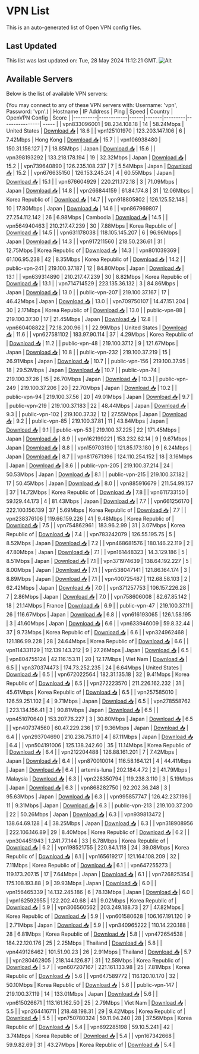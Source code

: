 # VPN List

This is an auto-generated list of Open VPN config files.

## Last Updated

This list was last updated on: Tue, 28 May 2024 11:12:21 GMT.
![Alt](https://repobeats.axiom.co/api/embed/186b98318ef1479477931607c1ad7d823f12451f.svg "Repobeats analytics image")

## Available Servers

Below is the list of available VPN servers:

(You may connect to any of these VPN servers with: Username: 'vpn', Password: 'vpn'.)
| Hostname | IP Address | Ping | Speed | Country | OpenVPN Config | Score |
|----------|------------|------|-------|---------|----------------| ----- |
| vpn833096001 | 98.234.108.18 | 14 | 58.24Mbps | United States | [Download 📥](./configs/server_0_US.ovpn) | 18.6 |
| vpn125101970 | 123.203.147.106 | 6 | 7.42Mbps | Hong Kong | [Download 📥](./configs/server_1_HK.ovpn) | 15.7 |
| vpn106938480 | 150.31.156.127 | 7 | 18.85Mbps | Japan | [Download 📥](./configs/server_2_JP.ovpn) | 15.6 |
| vpn398193292 | 133.218.178.194 | 19 | 32.32Mbps | Japan | [Download 📥](./configs/server_3_JP.ovpn) | 15.2 |
| vpn739640890 | 126.235.108.237 | 7 | 5.54Mbps | Japan | [Download 📥](./configs/server_4_JP.ovpn) | 15.2 |
| vpn676635150 | 126.153.245.24 | 4 | 60.55Mbps | Japan | [Download 📥](./configs/server_5_JP.ovpn) | 15.1 |
| vpn676604929 | 220.211.172.18 | 3 | 71.09Mbps | Japan | [Download 📥](./configs/server_6_JP.ovpn) | 14.8 |
| vpn266844159 | 61.84.174.8 | 31 | 12.06Mbps | Korea Republic of | [Download 📥](./configs/server_7_KR.ovpn) | 14.7 |
| vpn918805802 | 126.125.52.148 | 10 | 17.80Mbps | Japan | [Download 📥](./configs/server_8_JP.ovpn) | 14.6 |
| vpn867969807 | 27.254.112.142 | 26 | 6.98Mbps | Cambodia | [Download 📥](./configs/server_9_KH.ovpn) | 14.5 |
| vpn564940463 | 210.217.47.239 | 30 | 7.88Mbps | Korea Republic of | [Download 📥](./configs/server_10_KR.ovpn) | 14.5 |
| vpn631178038 | 118.105.145.207 | 6 | 96.96Mbps | Japan | [Download 📥](./configs/server_11_JP.ovpn) | 14.3 |
| vpn917211560 | 218.50.236.61 | 31 | 12.75Mbps | Korea Republic of | [Download 📥](./configs/server_12_KR.ovpn) | 14.3 |
| vpn801039369 | 61.106.95.238 | 42 | 8.35Mbps | Korea Republic of | [Download 📥](./configs/server_13_KR.ovpn) | 14.2 |
| public-vpn-241 | 219.100.37.187 | 12 | 84.80Mbps | Japan | [Download 📥](./configs/server_14_JP.ovpn) | 13.1 |
| vpn639314890 | 210.217.47.239 | 30 | 8.82Mbps | Korea Republic of | [Download 📥](./configs/server_15_KR.ovpn) | 13.1 |
| vpn714714529 | 223.135.36.132 | 3 | 84.86Mbps | Japan | [Download 📥](./configs/server_16_JP.ovpn) | 13.0 |
| public-vpn-207 | 219.100.37.167 | 17 | 46.42Mbps | Japan | [Download 📥](./configs/server_17_JP.ovpn) | 13.0 |
| vpn709750107 | 14.47.151.204 | 30 | 2.17Mbps | Korea Republic of | [Download 📥](./configs/server_18_KR.ovpn) | 13.0 |
| public-vpn-88 | 219.100.37.30 | 17 | 21.45Mbps | Japan | [Download 📥](./configs/server_19_JP.ovpn) | 12.8 |
| vpn660408822 | 72.18.200.96 | 1 | 22.99Mbps | United States | [Download 📥](./configs/server_20_US.ovpn) | 11.6 |
| vpn627581102 | 183.97.90.114 | 37 | 4.29Mbps | Korea Republic of | [Download 📥](./configs/server_21_KR.ovpn) | 11.2 |
| public-vpn-48 | 219.100.37.12 | 9 | 121.67Mbps | Japan | [Download 📥](./configs/server_22_JP.ovpn) | 10.8 |
| public-vpn-232 | 219.100.37.219 | 15 | 26.91Mbps | Japan | [Download 📥](./configs/server_23_JP.ovpn) | 10.7 |
| public-vpn-156 | 219.100.37.95 | 18 | 29.52Mbps | Japan | [Download 📥](./configs/server_24_JP.ovpn) | 10.7 |
| public-vpn-74 | 219.100.37.26 | 15 | 26.70Mbps | Japan | [Download 📥](./configs/server_25_JP.ovpn) | 10.3 |
| public-vpn-249 | 219.100.37.206 | 20 | 22.70Mbps | Japan | [Download 📥](./configs/server_26_JP.ovpn) | 10.2 |
| public-vpn-94 | 219.100.37.56 | 20 | 49.01Mbps | Japan | [Download 📥](./configs/server_27_JP.ovpn) | 9.7 |
| public-vpn-219 | 219.100.37.183 | 22 | 48.44Mbps | Japan | [Download 📥](./configs/server_28_JP.ovpn) | 9.3 |
| public-vpn-102 | 219.100.37.32 | 12 | 27.55Mbps | Japan | [Download 📥](./configs/server_29_JP.ovpn) | 9.2 |
| public-vpn-85 | 219.100.37.81 | 11 | 43.84Mbps | Japan | [Download 📥](./configs/server_30_JP.ovpn) | 9.1 |
| public-vpn-53 | 219.100.37.225 | 22 | 171.45Mbps | Japan | [Download 📥](./configs/server_31_JP.ovpn) | 8.9 |
| vpn162199221 | 153.232.62.14 | 9 | 9.67Mbps | Japan | [Download 📥](./configs/server_32_JP.ovpn) | 8.8 |
| vpn159703190 | 121.85.173.180 | 9 | 6.24Mbps | Japan | [Download 📥](./configs/server_33_JP.ovpn) | 8.7 |
| vpn817671396 | 124.110.254.152 | 18 | 3.16Mbps | Japan | [Download 📥](./configs/server_34_JP.ovpn) | 8.6 |
| public-vpn-205 | 219.100.37.214 | 24 | 50.53Mbps | Japan | [Download 📥](./configs/server_35_JP.ovpn) | 8.1 |
| public-vpn-215 | 219.100.37.182 | 17 | 50.45Mbps | Japan | [Download 📥](./configs/server_36_JP.ovpn) | 8.0 |
| vpn885916679 | 211.54.99.157 | 37 | 14.72Mbps | Korea Republic of | [Download 📥](./configs/server_37_KR.ovpn) | 7.8 |
| vpn611733150 | 59.129.44.173 | 4 | 81.43Mbps | Japan | [Download 📥](./configs/server_38_JP.ovpn) | 7.7 |
| vpn661256170 | 222.100.156.139 | 37 | 5.69Mbps | Korea Republic of | [Download 📥](./configs/server_39_KR.ovpn) | 7.7 |
| vpn238376106 | 119.66.159.226 | 41 | 9.48Mbps | Korea Republic of | [Download 📥](./configs/server_40_KR.ovpn) | 7.5 |
| vpn754862961 | 183.96.2.99 | 31 | 3.07Mbps | Korea Republic of | [Download 📥](./configs/server_41_KR.ovpn) | 7.4 |
| vpn783242079 | 126.55.195.75 | 5 | 8.52Mbps | Japan | [Download 📥](./configs/server_42_JP.ovpn) | 7.2 |
| vpn468681576 | 180.146.22.119 | 2 | 47.80Mbps | Japan | [Download 📥](./configs/server_43_JP.ovpn) | 7.1 |
| vpn161448323 | 14.3.129.186 | 5 | 8.51Mbps | Japan | [Download 📥](./configs/server_44_JP.ovpn) | 7.1 |
| vpn371974639 | 138.64.192.227 | 5 | 8.00Mbps | Japan | [Download 📥](./configs/server_45_JP.ovpn) | 7.1 |
| vpn538047141 | 121.86.164.174 | 3 | 8.89Mbps | Japan | [Download 📥](./configs/server_46_JP.ovpn) | 7.1 |
| vpn400725487 | 112.68.58.103 | 2 | 62.42Mbps | Japan | [Download 📥](./configs/server_47_JP.ovpn) | 7.0 |
| vpn371257753 | 106.157.226.28 | 7 | 2.86Mbps | Japan | [Download 📥](./configs/server_48_JP.ovpn) | 7.0 |
| vpn758606008 | 82.67.85.142 | 18 | 21.14Mbps | France | [Download 📥](./configs/server_49_FR.ovpn) | 6.9 |
| public-vpn-47 | 219.100.37.11 | 26 | 116.67Mbps | Japan | [Download 📥](./configs/server_50_JP.ovpn) | 6.8 |
| vpn616193065 | 126.1.58.195 | 3 | 41.60Mbps | Japan | [Download 📥](./configs/server_51_JP.ovpn) | 6.6 |
| vpn633946009 | 59.8.32.44 | 37 | 9.73Mbps | Korea Republic of | [Download 📥](./configs/server_52_KR.ovpn) | 6.6 |
| vpn324962468 | 121.186.99.228 | 28 | 24.64Mbps | Korea Republic of | [Download 📥](./configs/server_53_KR.ovpn) | 6.6 |
| vpn114331129 | 112.139.143.212 | 9 | 27.26Mbps | Japan | [Download 📥](./configs/server_54_JP.ovpn) | 6.5 |
| vpn804755124 | 42.116.153.11 | 20 | 12.17Mbps | Viet Nam | [Download 📥](./configs/server_55_VN.ovpn) | 6.5 |
| vpn370374473 | 174.73.252.235 | 24 | 6.64Mbps | United States | [Download 📥](./configs/server_56_US.ovpn) | 6.5 |
| vpn672022564 | 182.31.135.18 | 32 | 9.41Mbps | Korea Republic of | [Download 📥](./configs/server_57_KR.ovpn) | 6.5 |
| vpn272223570 | 211.226.162.232 | 31 | 45.61Mbps | Korea Republic of | [Download 📥](./configs/server_58_KR.ovpn) | 6.5 |
| vpn257585010 | 126.59.251.102 | 4 | 9.71Mbps | Japan | [Download 📥](./configs/server_59_JP.ovpn) | 6.5 |
| vpn278558762 | 223.134.156.41 | 3 | 90.81Mbps | Japan | [Download 📥](./configs/server_60_JP.ovpn) | 6.5 |
| vpn451070640 | 153.207.76.227 | 3 | 30.80Mbps | Japan | [Download 📥](./configs/server_61_JP.ovpn) | 6.5 |
| vpn407374560 | 60.47.229.236 | 17 | 9.36Mbps | Japan | [Download 📥](./configs/server_62_JP.ovpn) | 6.4 |
| vpn293704690 | 210.236.75.110 | 4 | 87.11Mbps | Japan | [Download 📥](./configs/server_63_JP.ovpn) | 6.4 |
| vpn504191006 | 125.138.242.60 | 35 | 11.14Mbps | Korea Republic of | [Download 📥](./configs/server_64_KR.ovpn) | 6.4 |
| vpn212204488 | 126.88.161.201 | 7 | 7.42Mbps | Japan | [Download 📥](./configs/server_65_JP.ovpn) | 6.4 |
| vpn870010014 | 116.58.164.121 | 4 | 44.41Mbps | Japan | [Download 📥](./configs/server_66_JP.ovpn) | 6.4 |
| artemis-luna | 202.184.4.72 | 2 | 41.79Mbps | Malaysia | [Download 📥](./configs/server_67_MY.ovpn) | 6.3 |
| vpn228350794 | 119.238.3.110 | 3 | 5.19Mbps | Japan | [Download 📥](./configs/server_68_JP.ovpn) | 6.3 |
| vpn868282750 | 92.202.36.248 | 3 | 95.63Mbps | Japan | [Download 📥](./configs/server_69_JP.ovpn) | 6.3 |
| vpn995857747 | 126.42.237.196 | 11 | 9.31Mbps | Japan | [Download 📥](./configs/server_70_JP.ovpn) | 6.3 |
| public-vpn-213 | 219.100.37.200 | 22 | 50.26Mbps | Japan | [Download 📥](./configs/server_71_JP.ovpn) | 6.3 |
| vpn939813472 | 138.64.69.128 | 4 | 38.25Mbps | Japan | [Download 📥](./configs/server_72_JP.ovpn) | 6.3 |
| vpn318908956 | 222.106.146.89 | 29 | 8.40Mbps | Korea Republic of | [Download 📥](./configs/server_73_KR.ovpn) | 6.2 |
| vpn304451943 | 1.241.77.144 | 33 | 6.78Mbps | Korea Republic of | [Download 📥](./configs/server_74_KR.ovpn) | 6.2 |
| vpn198521755 | 220.84.1.118 | 24 | 39.08Mbps | Korea Republic of | [Download 📥](./configs/server_75_KR.ovpn) | 6.1 |
| vpn165619217 | 121.164.108.209 | 32 | 7.11Mbps | Korea Republic of | [Download 📥](./configs/server_76_KR.ovpn) | 6.1 |
| vpn647255273 | 119.173.207.15 | 17 | 7.64Mbps | Japan | [Download 📥](./configs/server_77_JP.ovpn) | 6.1 |
| vpn726825354 | 175.108.193.88 | 9 | 39.93Mbps | Japan | [Download 📥](./configs/server_78_JP.ovpn) | 6.0 |
| vpn156465339 | 14.132.245.186 | 6 | 78.13Mbps | Japan | [Download 📥](./configs/server_79_JP.ovpn) | 6.0 |
| vpn162592955 | 122.202.40.68 | 41 | 9.02Mbps | Korea Republic of | [Download 📥](./configs/server_80_KR.ovpn) | 5.9 |
| vpn306560562 | 203.249.188.73 | 27 | 47.82Mbps | Korea Republic of | [Download 📥](./configs/server_81_KR.ovpn) | 5.9 |
| vpn601580628 | 106.167.191.120 | 9 | 2.71Mbps | Japan | [Download 📥](./configs/server_82_JP.ovpn) | 5.9 |
| vpn340965222 | 110.14.220.188 | 28 | 6.81Mbps | Korea Republic of | [Download 📥](./configs/server_83_KR.ovpn) | 5.8 |
| vpn472654538 | 184.22.120.176 | 25 | 2.25Mbps | Thailand | [Download 📥](./configs/server_84_TH.ovpn) | 5.8 |
| vpn449126462 | 101.51.90.23 | 26 | 2.91Mbps | Thailand | [Download 📥](./configs/server_85_TH.ovpn) | 5.7 |
| vpn280462805 | 218.144.126.87 | 31 | 12.58Mbps | Korea Republic of | [Download 📥](./configs/server_86_KR.ovpn) | 5.7 |
| vpn607207167 | 221.161.133.98 | 25 | 7.81Mbps | Korea Republic of | [Download 📥](./configs/server_87_KR.ovpn) | 5.6 |
| vpn647589772 | 116.120.10.170 | 32 | 50.10Mbps | Korea Republic of | [Download 📥](./configs/server_88_KR.ovpn) | 5.6 |
| public-vpn-147 | 219.100.37.119 | 14 | 133.01Mbps | Japan | [Download 📥](./configs/server_89_JP.ovpn) | 5.6 |
| vpn615026671 | 113.161.162.50 | 25 | 2.79Mbps | Viet Nam | [Download 📥](./configs/server_90_VN.ovpn) | 5.5 |
| vpn264416711 | 218.48.198.31 | 29 | 9.42Mbps | Korea Republic of | [Download 📥](./configs/server_91_KR.ovpn) | 5.5 |
| vpn750780324 | 59.11.94.240 | 28 | 37.56Mbps | Korea Republic of | [Download 📥](./configs/server_92_KR.ovpn) | 5.4 |
| vpn692285198 | 59.10.5.241 | 42 | 3.74Mbps | Korea Republic of | [Download 📥](./configs/server_93_KR.ovpn) | 5.4 |
| vpn167342668 | 59.9.82.69 | 31 | 43.27Mbps | Korea Republic of | [Download 📥](./configs/server_94_KR.ovpn) | 5.4 |
